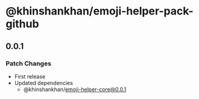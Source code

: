 # @khinshankhan/emoji-helper-pack-github

## 0.0.1

### Patch Changes

- First release
- Updated dependencies
  - @khinshankhan/emoji-helper-core@0.0.1
